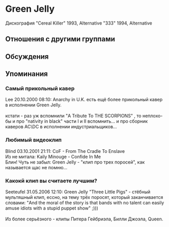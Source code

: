 # Green Jelly

Дискография
"Cereal Killer" 1993, Alternative
"333" 1994, Alternative

## Отношения с другими группами


## Обсуждения


## Упоминания

### Самый прикольный кавер

Lee 20.10.2000 08:10:
Anarchy in U.K. есть ещё более прикольный кавер в исполнении Green Jelly. <BR><BR>кстати - раз уж вспомнили "A Tribute To THE SCORPIONS" , то неплохо-бы и про "nativity in black" части I и II вспомнить... и про сборник каверов AC\DC в исполнении индустриальщиков...

### Любимый видеоклип

Blind 03.10.2001 21:11:
CoF - From The Cradle To Enslave<BR>Из не митала: Kaily Minouge - Confide In Me<BR>Блин! Чуть не забыл: Green Jelly - "клип про трех поросей", как называется щас не помню...

### Какокй клип вы считаете лучшим?

Seeteufel 31.05.2006 12:10:
Green Jelly "Three Little Pigs" - стёбный мультяшный клип, ессно, на тему трёх поросят, который заканчивается словами: "And the moral of the story is that bands with no talent can easily amuse idiots with a stupid puppet show" ;)))<BR><BR>Из более серьёзного - клипы Питера Гейбриэла, Билли Джоэла, Queen.

